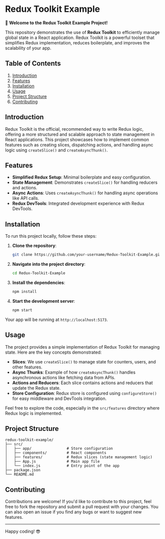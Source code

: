 # Redux Toolkit Example

🚀 **Welcome to the Redux Toolkit Example Project!**

This repository demonstrates the use of **Redux Toolkit** to efficiently manage global state in a React application. Redux Toolkit is a powerful toolset that simplifies Redux implementation, reduces boilerplate, and improves the scalability of your app.

## Table of Contents
1. [Introduction](#introduction)
2. [Features](#features)
3. [Installation](#installation)
4. [Usage](#usage)
5. [Project Structure](#project-structure)
6. [Contributing](#contributing)

## Introduction

Redux Toolkit is the official, recommended way to write Redux logic, offering a more structured and scalable approach to state management in React applications. This project showcases how to implement common features such as creating slices, dispatching actions, and handling async logic using `createSlice()` and `createAsyncThunk()`.

## Features

- **Simplified Redux Setup**: Minimal boilerplate and easy configuration.
- **State Management**: Demonstrates `createSlice()` for handling reducers and actions.
- **Async Actions**: Uses `createAsyncThunk()` for handling async operations like API calls.
- **Redux DevTools**: Integrated development experience with Redux DevTools.

## Installation

To run this project locally, follow these steps:

1. **Clone the repository**:
   ```bash
   git clone https://github.com/your-username/Redux-Toolkit-Example.git
   ```

2. **Navigate into the project directory**:
   ```bash
   cd Redux-Toolkit-Example
   ```

3. **Install the dependencies**:
   ```bash
   npm install
   ```

4. **Start the development server**:
   ```bash
   npm start
   ```

Your app will be running at `http://localhost:5173`.

## Usage

The project provides a simple implementation of Redux Toolkit for managing state. Here are the key concepts demonstrated:

- **Slices**: We use `createSlice()` to manage state for counters, users, and other features.
- **Async Thunks**: Example of how `createAsyncThunk()` handles asynchronous actions like fetching data from APIs.
- **Actions and Reducers**: Each slice contains actions and reducers that update the Redux state.
- **Store Configuration**: Redux store is configured using `configureStore()` for easy middleware and DevTools integration.

Feel free to explore the code, especially in the `src/features` directory where Redux logic is implemented.

## Project Structure

```
redux-toolkit-example/
├── src/
│   ├── app/                # Store configuration
│   ├── components/         # React components
│   ├── features/           # Redux slices (state management logic)
│   ├── App.js              # Main app file
│   └── index.js            # Entry point of the app
├── package.json
└── README.md
```

## Contributing

Contributions are welcome! If you'd like to contribute to this project, feel free to fork the repository and submit a pull request with your changes. You can also open an issue if you find any bugs or want to suggest new features.

---

Happy coding! 😎